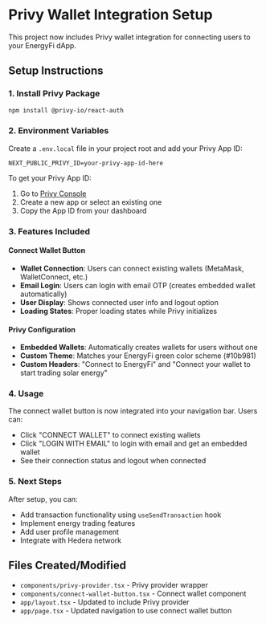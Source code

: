 # Privy Wallet Integration Setup

This project now includes Privy wallet integration for connecting users to your EnergyFi dApp.

## Setup Instructions

### 1. Install Privy Package
```bash
npm install @privy-io/react-auth
```

### 2. Environment Variables
Create a `.env.local` file in your project root and add your Privy App ID:

```env
NEXT_PUBLIC_PRIVY_ID=your-privy-app-id-here
```

To get your Privy App ID:
1. Go to [Privy Console](https://console.privy.io/)
2. Create a new app or select an existing one
3. Copy the App ID from your dashboard

### 3. Features Included

#### Connect Wallet Button
- **Wallet Connection**: Users can connect existing wallets (MetaMask, WalletConnect, etc.)
- **Email Login**: Users can login with email OTP (creates embedded wallet automatically)
- **User Display**: Shows connected user info and logout option
- **Loading States**: Proper loading states while Privy initializes

#### Privy Configuration
- **Embedded Wallets**: Automatically creates wallets for users without one
- **Custom Theme**: Matches your EnergyFi green color scheme (#10b981)
- **Custom Headers**: "Connect to EnergyFi" and "Connect your wallet to start trading solar energy"

### 4. Usage

The connect wallet button is now integrated into your navigation bar. Users can:
- Click "CONNECT WALLET" to connect existing wallets
- Click "LOGIN WITH EMAIL" to login with email and get an embedded wallet
- See their connection status and logout when connected

### 5. Next Steps

After setup, you can:
- Add transaction functionality using `useSendTransaction` hook
- Implement energy trading features
- Add user profile management
- Integrate with Hedera network

## Files Created/Modified

- `components/privy-provider.tsx` - Privy provider wrapper
- `components/connect-wallet-button.tsx` - Connect wallet component
- `app/layout.tsx` - Updated to include Privy provider
- `app/page.tsx` - Updated navigation to use connect wallet button 